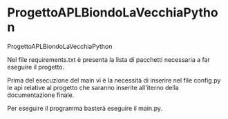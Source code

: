 # ProgettoAPLBiondoLaVecchiaPython
ProgettoAPLBiondoLaVecchiaPython

Nel file requirements.txt è presenta la lista di pacchetti necessaria a far eseguire il progetto.

Prima del esecuzione del main vi è la necessità di inserire nel file config.py le api relative al progetto che saranno inserite all'iterno della documentazione finale.

Per eseguire il programma basterà eseguire il main.py.

